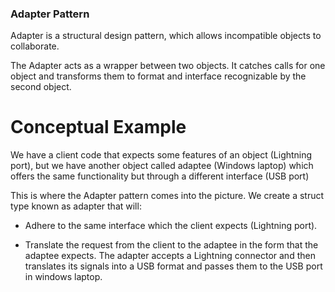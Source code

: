 ### Adapter Pattern
Adapter is a structural design pattern, which allows incompatible objects to collaborate.

The Adapter acts as a wrapper between two objects. It catches calls for one object and transforms them to format and interface recognizable by the second object.

# Conceptual Example
We have a client code that expects some features of an object (Lightning port), but we have another object called adaptee (Windows laptop) which offers the same functionality but through a different interface (USB port)

This is where the Adapter pattern comes into the picture. We create a struct type known as adapter that will:

- Adhere to the same interface which the client expects (Lightning port).

- Translate the request from the client to the adaptee in the form that the adaptee expects. The adapter accepts a Lightning connector and then translates its signals into a USB format and passes them to the USB port in windows laptop.
